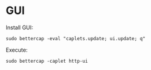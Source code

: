 # GUI

Install GUI:

	sudo bettercap -eval "caplets.update; ui.update; q"

Execute:

	sudo bettercap -caplet http-ui